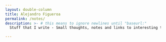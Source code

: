 ```yaml
---
layout: double-column
title: Alejandro Figueroa
permalink: /notes/
description: >- # this means to ignore newlines until "baseurl:"
  Stuff that I write - Small thoughts, notes and links to interesting things.

---
```

